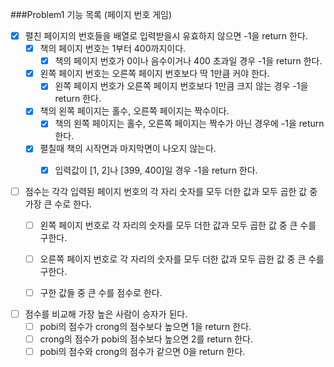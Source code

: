 ###Problem1 기능 목록 (페이지 번호 게임)

- [x] 펼친 페이지의 번호들을 배열로 입력받을시 유효하지 않으면 -1을 return 한다.
    - [x] 책의 페이지 번호는 1부터 400까지이다.
        - [x] 책의 페이지 번호가 0이나 음수이거나 400 초과일 경우 -1을 return 한다.
    - [x] 왼쪽 페이지 번호는 오른쪽 페이지 번호보다 딱 1만큼 커야 한다.
        - [x] 왼쪽 페이지 번호가 오른쪽 페이지 번호보다 1만큼 크지 않는 경우 -1을 return 한다.
    - [x] 책의 왼쪽 페이지는 홀수, 오른쪽 페이지는 짝수이다.
        - [x] 책의 왼쪽 페이지는 홀수, 오른쪽 페이지는 짝수가 아닌 경우에 -1을 return 한다.
    - [x] 펼칠때 책의 시작면과 마지막면이 나오지 않는다.
        - [x] 입력값이 [1, 2]나 [399, 400]일 경우 -1을 return 한다.

    
- [ ] 점수는 각각 입력된 페이지 번호의 각 자리 숫자를 모두 더한 값과 모두 곱한 값 중 가장 큰 수로 한다.
    - [ ] 왼쪽 페이지 번호로 각 자리의 숫자를 모두 더한 값과 모두 곱한 값 중 큰 수를 구한다.
    - [ ] 오른쪽 페이지 번호로 각 자리의 숫자를 모두 더한 값과 모두 곱한 값 중 큰 수를 구한다.
    - [ ] 구한 값들 중 큰 수를 점수로 한다.
  

- [ ] 점수를 비교해 가장 높은 사람이 승자가 된다.
    - [ ] pobi의 점수가 crong의 점수보다 높으면 1을 return 한다.
    - [ ] crong의 점수가 pobi의 점수보다 높으면 2를 return 한다.
    - [ ] pobi의 점수와 crong의 점수가 같으면 0을 return 한다.